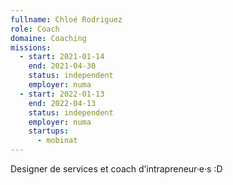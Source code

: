 ```yaml
---
fullname: Chloé Rodriguez
role: Coach
domaine: Coaching
missions:
  - start: 2021-01-14
    end: 2021-04-30
    status: independent
    employer: numa
  - start: 2022-01-13
    end: 2022-04-13
    status: independent
    employer: numa
    startups:
      - mobinat
---
```

Designer de services et coach d’intrapreneur·e·s :D